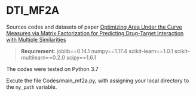 # DTI_MF2A
Sources codes and datasets of paper [Optimizing Area Under the Curve Measures via Matrix Factorization for Predicting Drug-Target Interaction with Multiple Similarities](https://arxiv.org/abs/2105.01545f)

>**Requirement**:
joblib==0.14.1
numpy==1.17.4
scikit-learn==1.0.1
scikit-multilearn==0.2.0
scipy==1.6.1

The codes were tested on Python 3.7

Excute the file Codes/main_mf2a.py, with assigning your local directory to the `my_path` variable.


